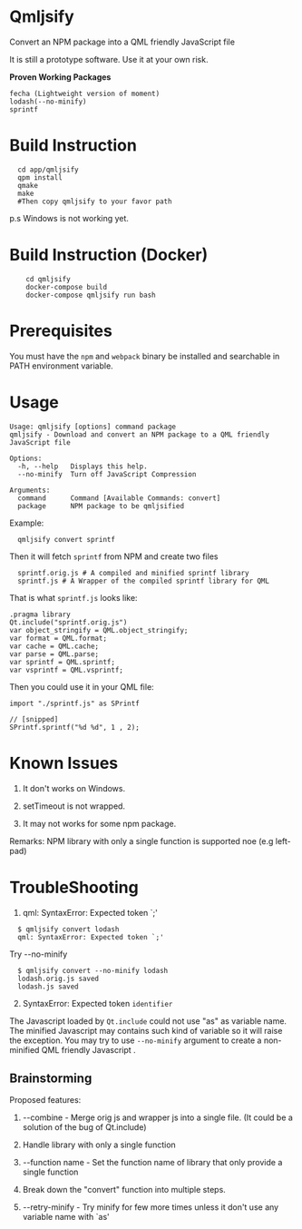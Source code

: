 # Qmljsify
Convert an NPM package into a QML friendly JavaScript file

It is still a prototype software. Use it at your own risk.

**Proven Working Packages**

    fecha (Lightweight version of moment)
    lodash(--no-minify) 
    sprintf

Build Instruction
=================

```
  cd app/qmljsify
  qpm install
  qmake
  make 
  #Then copy qmljsify to your favor path
```

p.s Windows is not working yet.

Build Instruction (Docker)
==========================


```
	cd qmljsify
	docker-compose build
	docker-compose qmljsify run bash
```

Prerequisites
=============

You must have the `npm` and `webpack` binary be installed and searchable in PATH environment variable.

Usage
=====

```
Usage: qmljsify [options] command package
qmljsify - Download and convert an NPM package to a QML friendly JavaScript file

Options:
  -h, --help   Displays this help.
  --no-minify  Turn off JavaScript Compression

Arguments:
  command      Command [Available Commands: convert]
  package      NPM package to be qmljsified
```


Example: 

```
  qmljsify convert sprintf
```

Then it will fetch `sprintf` from NPM and create two files

```
  sprintf.orig.js # A compiled and minified sprintf library
  sprintf.js # A Wrapper of the compiled sprintf library for QML
```

That is what `sprintf.js` looks like:

```
.pragma library
Qt.include("sprintf.orig.js")
var object_stringify = QML.object_stringify;
var format = QML.format;
var cache = QML.cache;
var parse = QML.parse;
var sprintf = QML.sprintf;
var vsprintf = QML.vsprintf;
```

Then you could use it in your QML file:

```
import "./sprintf.js" as SPrintf

// [snipped]
SPrintf.sprintf("%d %d", 1 , 2);
```

Known Issues
============

1. It don't works on Windows.

2. setTimeout is not wrapped.

3. It may not works for some npm package.

Remarks: NPM library with only a single function is supported noe (e.g left-pad)

TroubleShooting
===============

1) qml: SyntaxError: Expected token `;'

```
  $ qmljsify convert lodash
  qml: SyntaxError: Expected token `;'
```
Try --no-minify

```
  $ qmljsify convert --no-minify lodash
  lodash.orig.js saved
  lodash.js saved
```

2) SyntaxError: Expected token `identifier`

The Javascript loaded by `Qt.include` could not use "as" as variable name. The minified Javascript may contains such kind of  variable so it will raise the exception. You may try to use `--no-minify` argument to create a non-minified QML friendly Javascript .

Brainstorming
------------

Proposed features:

1. --combine - Merge orig js and wrapper js into a single file. (It could be a solution of the bug of Qt.include)

2. Handle library with only a single function

3. --function name - Set the function name of library that only provide a single function

4. Break down the "convert" function into multiple steps.

5. --retry-minify - Try minify for few more times unless it don't use any variable name with `as'
